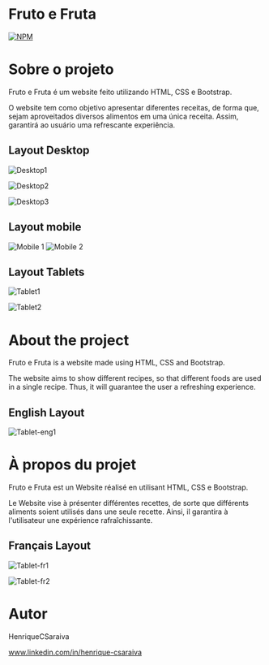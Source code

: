 # Fruto e Fruta 
[![NPM](https://img.shields.io/npm/l/react)](https://github.com/HenriqueCSaraiva/Fruto-e-Fruta/blob/master/LICENSE) 

# Sobre o projeto

Fruto e Fruta é um website feito utilizando HTML, CSS e Bootstrap.

O website tem como objetivo apresentar diferentes receitas, de forma que, sejam aproveitados diversos alimentos em uma única receita. Assim, garantirá ao usuário uma refrescante experiência.

## Layout Desktop
![Desktop1](https://github.com/HenriqueCSaraiva/Fruto-e-Fruta/blob/master/src/img/Assets-ReadME/1Home1-PTBR.png)

![Desktop2](https://github.com/HenriqueCSaraiva/Fruto-e-Fruta/blob/master/src/img/Assets-ReadME/1Languages-PTBR.png)

![Desktop3](https://github.com/HenriqueCSaraiva/Fruto-e-Fruta/blob/master/src/img/Assets-ReadME/1Contact-PTBR.png)

## Layout mobile
![Mobile 1](https://github.com/HenriqueCSaraiva/Fruto-e-Fruta/blob/master/src/img/Assets-ReadME/1Mobile1-PTBR.png) ![Mobile 2](https://github.com/HenriqueCSaraiva/Fruto-e-Fruta/blob/master/src/img/Assets-ReadME/1Mobile3-PTBR.png) 

## Layout Tablets
![Tablet1](https://github.com/HenriqueCSaraiva/Fruto-e-Fruta/blob/master/src/img/Assets-ReadME/1Tablet1-PTBR.png)

![Tablet2](https://github.com/HenriqueCSaraiva/Fruto-e-Fruta/blob/master/src/img/Assets-ReadME/1Tablet2-PTBR.png)

# About the project

Fruto e Fruta is a website made using HTML, CSS and Bootstrap.

The website aims to show different recipes, so that different foods are used in a single recipe. Thus, it will guarantee the user a refreshing experience.

## English Layout 
![Tablet-eng1](https://github.com/HenriqueCSaraiva/Fruto-e-Fruta/blob/master/src/img/Assets-ReadME/2Tablet1-ENG.png)

# À propos du projet

Fruto e Fruta est un Website réalisé en utilisant HTML, CSS e Bootstrap.

Le Website vise à présenter différentes recettes, de sorte que différents aliments soient utilisés dans une seule recette. Ainsi, il garantira à l'utilisateur une expérience rafraîchissante.

## Français Layout 
![Tablet-fr1](https://github.com/HenriqueCSaraiva/Fruto-e-Fruta/blob/master/src/img/Assets-ReadME/3Tablet1-FR.png) 

![Tablet-fr2](https://github.com/HenriqueCSaraiva/Fruto-e-Fruta/blob/master/src/img/Assets-ReadME/3Tablet2-FR.png)


# Autor

HenriqueCSaraiva

www.linkedin.com/in/henrique-csaraiva
